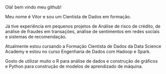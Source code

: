 Olá! bem vindo meu github!

Meu nome é Vitor e sou um Cientista de Dados em formação.

Já tive experiência em pequenos projetos de Análise de risco de crédito, de análise de fraudes em transações, análise de sentimentos em redes sociais e sistemas de recomendação. 

Atualmente estou cursando a Formação Cientista de Dados da Data Science Academy e estou no curso Engenharia de Dados com Hadoop e Spark. 

Gosto de utilizar muito o R para análise de dados e construção de gráficos e Python para construção de modelos de aprendizado de máquina.
